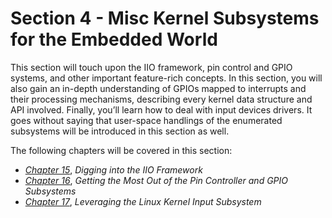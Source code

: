 # Section 4 - Misc Kernel Subsystems for the Embedded World

This section will touch upon the IIO framework, pin control and GPIO systems, and other important feature-rich concepts. In this section, you will also gain an in-depth understanding of GPIOs mapped to interrupts and their processing mechanisms, describing every kernel data structure and API involved. Finally, you’ll learn how to deal with input devices drivers. It goes without saying that user-space handlings of the enumerated subsystems will be introduced in this section as well.

The following chapters will be covered in this section:

*   [*Chapter 15*](B17934_15_Epub.xhtml#_idTextAnchor218), *Digging into the IIO Framework*
*   [*Chapter 16*](B17934_16_Epub.xhtml#_idTextAnchor242), *Getting the Most Out of the Pin Controller and GPIO Subsystems*
*   [*Chapter 17*](B17934_17_Epub.xhtml#_idTextAnchor256), *Leveraging the Linux Kernel Input Subsystem*